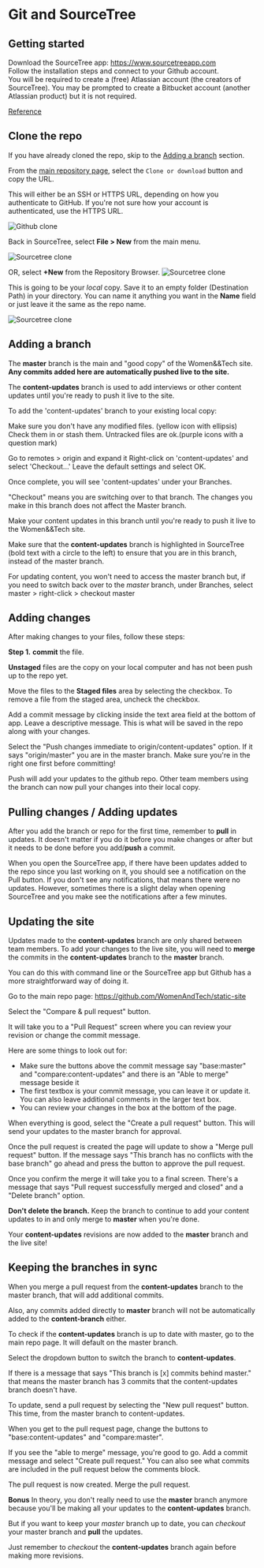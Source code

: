 # Git and SourceTree

## Getting started

Download the SourceTree app: <https://www.sourcetreeapp.com>  
Follow the installation steps and connect to your Github account.  
You will be required to create a (free) Atlassian account (the creators of SourceTree). You may be prompted to create a Bitbucket account (another Atlassian product) but it is not required.

[Reference](https://confluence.atlassian.com/get-started-with-sourcetree/install-sourcetree-847359094.html)

## Clone the repo
If you have already cloned the repo, skip to the [Adding a branch](#adding-a-branch) section.

From the [main repository page](https://github.com/WomenAndTech/static-site), select the `Clone or download` button and copy the URL. 

This will either be an SSH or HTTPS URL, depending on how you authenticate to GitHub. If you're not sure how your account is authenticated, use the HTTPS URL.

![Github clone](images/git-clone.gif)

Back in SourceTree, select **File > New** from the main menu.

![Sourcetree clone](images/sourcetree-new-clone1.png)


OR, select **+New** from the Repository Browser.
![Sourcetree clone](images/sourcetree-new-clone2.png)


This is going to be your *local* copy. Save it to an empty folder (Destination Path) in your directory. You can name it anything you want in the **Name** field or just leave it the same as the repo name.

![Sourcetree clone](images/sourcetree-new-clone1.png)


## Adding a branch

The **master** branch is the main and "good copy" of the Women&&Tech site. 
**Any commits added here are automatically pushed live to the site.**

The **content-updates** branch is used to add interviews or other content updates until you're ready to push it live to the site.


To add the 'content-updates' branch to your existing local copy:

Make sure you don't have any modified files. (yellow icon with ellipsis)
Check them in or stash them.
Untracked files are ok.(purple icons with a question mark)

Go to remotes > origin and expand it
Right-click on 'content-updates' and select 'Checkout...'
Leave the default settings and select OK.

Once complete, you will see 'content-updates' under your Branches.

"Checkout" means you are switching over to that branch. The changes you make in this branch does not affect the Master branch.

Make your content updates in this branch until you're ready to push it live to the Women&&Tech site.

Make sure that the **content-updates** branch is highlighted in SourceTree (bold text with a circle to the left) to ensure that you are in this branch, instead of the master branch.

For updating content, you won't need to access the master branch but, 
if you need to switch back over to the *master* branch, under Branches, select master > right-click > checkout master


## Adding changes

After making changes to your files, follow these steps:

**Step 1.** **commit** the file. 

**Unstaged** files are the copy on your local computer and has not been push up to the repo yet.

Move the files to the **Staged files** area by selecting the checkbox.  To remove a file from the staged area, uncheck the checkbox.

Add a commit message by clicking inside the text area field at the bottom of app. Leave a descriptive message. This is what will be saved in the repo along with your changes.

Select the "Push changes immediate to origin/content-updates" option. If it says "origin/master" you are in the master branch. Make sure you're in the right one first before committing!

Push will add your updates to the github repo. Other team members using the branch can now pull your changes into their local copy.


## Pulling changes / Adding updates
After you add the branch or repo for the first time, remember to **pull** in updates.  It doesn't matter if you do it before you make changes or after but it needs to be done before you add/**push** a commit.

When you open the SourceTree app, if there have been updates added to the repo since you last working on it, you should see a notification on the Pull button. If you don't see any notifications, that means there were no updates. However, sometimes there is a slight delay when opening SourceTree and you make see the notifications after a few minutes.


## Updating the site
Updates made to the **content-updates** branch are only shared between team members. To add your changes to the live site, you will need to **merge** the commits in the **content-updates**  branch to the **master** branch.

You can do this with command line or the SourceTree app but Github has a more straightforward way of doing it.

Go to the main repo page: https://github.com/WomenAndTech/static-site

Select the "Compare & pull request" button.

It will take you to a "Pull Request" screen where you can review your revision or change the commit message.

Here are some things to look out for:

* Make sure the buttons above the commit message say "base:master" and "compare:content-updates" and there is an "Able to merge" message beside it
* The first textbox is your commit message, you can leave it or update it. You can also leave additional comments in the larger text box.
* You can review your changes in the box at the bottom of the page.

When everything is good, select the "Create a pull request" button. This will send your updates to the master branch for approval.

Once the pull request is created the page will update to show a "Merge pull request" button.  If the message says "This branch has no conflicts with the base branch" go ahead and press the button to approve the pull request.

Once you confirm the merge it will take you to a final screen. There's a message that says "Pull request successfully merged and closed" and a "Delete branch" option.

**Don't delete the branch.** Keep the branch to continue to add your content updates to in and only merge to **master** when you're done. 

Your **content-updates** revisions are now added to the **master** branch and the live site!


## Keeping the branches in sync

When you merge a pull request from the **content-updates** branch to the master branch, that will add additional commits.

Also, any commits added directly to **master** branch will not be automatically added to the **content-branch** either.

To check if the **content-updates** branch is up to date with master, go to the main repo page. It will default on the master branch. 

Select the dropdown button to switch the branch to **content-updates**.

If there is a message that says "This branch is [x] commits behind master." that means the master branch has 3 commits that the content-updates branch doesn't have. 

To update, send a pull request by selecting the "New pull request" button. This time, from the master branch to content-updates.

When you get to the pull request page, change the buttons to "base:content-updates" and "compare:master". 

If you see the "able to merge" message, you're good to go. 
Add a commit message and select "Create pull request."
You can also see what commits are included in the pull request below the comments block.

The pull request is now created. Merge the pull request.

**Bonus**
In theory, you don't really need to use the **master** branch anymore because you'll be making all your updates to the **content-updates** branch. 

But if you want to keep your *master* branch up to date, you can *checkout* your master branch and **pull** the updates.

Just remember to *checkout* the **content-updates** branch again before making more revisions.


























